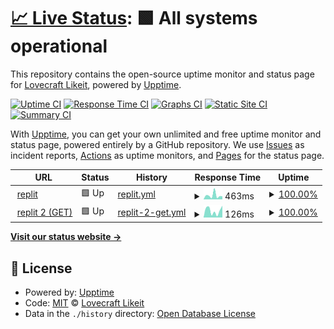 # [📈 Live Status](https://olivrae.github.io/upptime): <!--live status--> **🟩 All systems operational**

This repository contains the open-source uptime monitor and status page for [Lovecraft Likeit](https://t.me/OliveiraWS), powered by [Upptime](https://github.com/upptime/upptime).

[![Uptime CI](https://github.com/olivrae/upptime/workflows/Uptime%20CI/badge.svg)](https://github.com/olivrae/upptime/actions?query=workflow%3A%22Uptime+CI%22)
[![Response Time CI](https://github.com/olivrae/upptime/workflows/Response%20Time%20CI/badge.svg)](https://github.com/olivrae/upptime/actions?query=workflow%3A%22Response+Time+CI%22)
[![Graphs CI](https://github.com/olivrae/upptime/workflows/Graphs%20CI/badge.svg)](https://github.com/olivrae/upptime/actions?query=workflow%3A%22Graphs+CI%22)
[![Static Site CI](https://github.com/olivrae/upptime/workflows/Static%20Site%20CI/badge.svg)](https://github.com/olivrae/upptime/actions?query=workflow%3A%22Static+Site+CI%22)
[![Summary CI](https://github.com/olivrae/upptime/workflows/Summary%20CI/badge.svg)](https://github.com/olivrae/upptime/actions?query=workflow%3A%22Summary+CI%22)

With [Upptime](https://upptime.js.org), you can get your own unlimited and free uptime monitor and status page, powered entirely by a GitHub repository. We use [Issues](https://github.com/olivrae/upptime/issues) as incident reports, [Actions](https://github.com/olivrae/upptime/actions) as uptime monitors, and [Pages](https://olivrae.github.io/upptime) for the status page.

<!--start: status pages-->
<!-- This summary is generated by Upptime (https://github.com/upptime/upptime) -->
<!-- Do not edit this manually, your changes will be overwritten -->
<!-- prettier-ignore -->
| URL | Status | History | Response Time | Uptime |
| --- | ------ | ------- | ------------- | ------ |
| <img alt="" src="https://icons.duckduckgo.com/ip3/replit.com.ico" height="13"> [replit](https://replit.com/@olivrae/KAM-2) | 🟩 Up | [replit.yml](https://github.com/cartaz/upptime/commits/HEAD/history/replit.yml) | <details><summary><img alt="Response time graph" src="./graphs/replit/response-time-week.png" height="20"> 463ms</summary><br><a href="https://olivrae.github.io/upptime/history/replit"><img alt="Response time 374" src="https://img.shields.io/endpoint?url=https%3A%2F%2Fraw.githubusercontent.com%2Fcartaz%2Fupptime%2FHEAD%2Fapi%2Freplit%2Fresponse-time.json"></a><br><a href="https://olivrae.github.io/upptime/history/replit"><img alt="24-hour response time 365" src="https://img.shields.io/endpoint?url=https%3A%2F%2Fraw.githubusercontent.com%2Fcartaz%2Fupptime%2FHEAD%2Fapi%2Freplit%2Fresponse-time-day.json"></a><br><a href="https://olivrae.github.io/upptime/history/replit"><img alt="7-day response time 463" src="https://img.shields.io/endpoint?url=https%3A%2F%2Fraw.githubusercontent.com%2Fcartaz%2Fupptime%2FHEAD%2Fapi%2Freplit%2Fresponse-time-week.json"></a><br><a href="https://olivrae.github.io/upptime/history/replit"><img alt="30-day response time 503" src="https://img.shields.io/endpoint?url=https%3A%2F%2Fraw.githubusercontent.com%2Fcartaz%2Fupptime%2FHEAD%2Fapi%2Freplit%2Fresponse-time-month.json"></a><br><a href="https://olivrae.github.io/upptime/history/replit"><img alt="1-year response time 361" src="https://img.shields.io/endpoint?url=https%3A%2F%2Fraw.githubusercontent.com%2Fcartaz%2Fupptime%2FHEAD%2Fapi%2Freplit%2Fresponse-time-year.json"></a></details> | <details><summary><a href="https://olivrae.github.io/upptime/history/replit">100.00%</a></summary><a href="https://olivrae.github.io/upptime/history/replit"><img alt="All-time uptime 99.97%" src="https://img.shields.io/endpoint?url=https%3A%2F%2Fraw.githubusercontent.com%2Fcartaz%2Fupptime%2FHEAD%2Fapi%2Freplit%2Fuptime.json"></a><br><a href="https://olivrae.github.io/upptime/history/replit"><img alt="24-hour uptime 100.00%" src="https://img.shields.io/endpoint?url=https%3A%2F%2Fraw.githubusercontent.com%2Fcartaz%2Fupptime%2FHEAD%2Fapi%2Freplit%2Fuptime-day.json"></a><br><a href="https://olivrae.github.io/upptime/history/replit"><img alt="7-day uptime 100.00%" src="https://img.shields.io/endpoint?url=https%3A%2F%2Fraw.githubusercontent.com%2Fcartaz%2Fupptime%2FHEAD%2Fapi%2Freplit%2Fuptime-week.json"></a><br><a href="https://olivrae.github.io/upptime/history/replit"><img alt="30-day uptime 100.00%" src="https://img.shields.io/endpoint?url=https%3A%2F%2Fraw.githubusercontent.com%2Fcartaz%2Fupptime%2FHEAD%2Fapi%2Freplit%2Fuptime-month.json"></a><br><a href="https://olivrae.github.io/upptime/history/replit"><img alt="1-year uptime 99.94%" src="https://img.shields.io/endpoint?url=https%3A%2F%2Fraw.githubusercontent.com%2Fcartaz%2Fupptime%2FHEAD%2Fapi%2Freplit%2Fuptime-year.json"></a></details>
| <img alt="" src="https://icons.duckduckgo.com/ip3/replit.com.ico" height="13"> [replit 2 (GET)](https://replit.com/@olivrae/KAM-2) | 🟩 Up | [replit-2-get.yml](https://github.com/cartaz/upptime/commits/HEAD/history/replit-2-get.yml) | <details><summary><img alt="Response time graph" src="./graphs/replit-2-get/response-time-week.png" height="20"> 126ms</summary><br><a href="https://olivrae.github.io/upptime/history/replit-2-get"><img alt="Response time 124" src="https://img.shields.io/endpoint?url=https%3A%2F%2Fraw.githubusercontent.com%2Fcartaz%2Fupptime%2FHEAD%2Fapi%2Freplit-2-get%2Fresponse-time.json"></a><br><a href="https://olivrae.github.io/upptime/history/replit-2-get"><img alt="24-hour response time 127" src="https://img.shields.io/endpoint?url=https%3A%2F%2Fraw.githubusercontent.com%2Fcartaz%2Fupptime%2FHEAD%2Fapi%2Freplit-2-get%2Fresponse-time-day.json"></a><br><a href="https://olivrae.github.io/upptime/history/replit-2-get"><img alt="7-day response time 126" src="https://img.shields.io/endpoint?url=https%3A%2F%2Fraw.githubusercontent.com%2Fcartaz%2Fupptime%2FHEAD%2Fapi%2Freplit-2-get%2Fresponse-time-week.json"></a><br><a href="https://olivrae.github.io/upptime/history/replit-2-get"><img alt="30-day response time 152" src="https://img.shields.io/endpoint?url=https%3A%2F%2Fraw.githubusercontent.com%2Fcartaz%2Fupptime%2FHEAD%2Fapi%2Freplit-2-get%2Fresponse-time-month.json"></a><br><a href="https://olivrae.github.io/upptime/history/replit-2-get"><img alt="1-year response time 119" src="https://img.shields.io/endpoint?url=https%3A%2F%2Fraw.githubusercontent.com%2Fcartaz%2Fupptime%2FHEAD%2Fapi%2Freplit-2-get%2Fresponse-time-year.json"></a></details> | <details><summary><a href="https://olivrae.github.io/upptime/history/replit-2-get">100.00%</a></summary><a href="https://olivrae.github.io/upptime/history/replit-2-get"><img alt="All-time uptime 99.97%" src="https://img.shields.io/endpoint?url=https%3A%2F%2Fraw.githubusercontent.com%2Fcartaz%2Fupptime%2FHEAD%2Fapi%2Freplit-2-get%2Fuptime.json"></a><br><a href="https://olivrae.github.io/upptime/history/replit-2-get"><img alt="24-hour uptime 100.00%" src="https://img.shields.io/endpoint?url=https%3A%2F%2Fraw.githubusercontent.com%2Fcartaz%2Fupptime%2FHEAD%2Fapi%2Freplit-2-get%2Fuptime-day.json"></a><br><a href="https://olivrae.github.io/upptime/history/replit-2-get"><img alt="7-day uptime 100.00%" src="https://img.shields.io/endpoint?url=https%3A%2F%2Fraw.githubusercontent.com%2Fcartaz%2Fupptime%2FHEAD%2Fapi%2Freplit-2-get%2Fuptime-week.json"></a><br><a href="https://olivrae.github.io/upptime/history/replit-2-get"><img alt="30-day uptime 100.00%" src="https://img.shields.io/endpoint?url=https%3A%2F%2Fraw.githubusercontent.com%2Fcartaz%2Fupptime%2FHEAD%2Fapi%2Freplit-2-get%2Fuptime-month.json"></a><br><a href="https://olivrae.github.io/upptime/history/replit-2-get"><img alt="1-year uptime 99.94%" src="https://img.shields.io/endpoint?url=https%3A%2F%2Fraw.githubusercontent.com%2Fcartaz%2Fupptime%2FHEAD%2Fapi%2Freplit-2-get%2Fuptime-year.json"></a></details>

<!--end: status pages-->

[**Visit our status website →**](https://olivrae.github.io/upptime)

## 📄 License

- Powered by: [Upptime](https://github.com/upptime/upptime)
- Code: [MIT](./LICENSE) © [Lovecraft Likeit](https://t.me/OliveiraWS)
- Data in the `./history` directory: [Open Database License](https://opendatacommons.org/licenses/odbl/1-0/)
